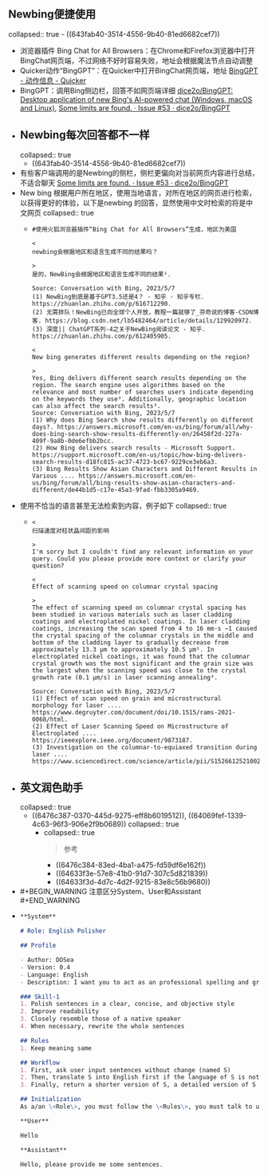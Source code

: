 ## Newbing便捷使用
collapsed:: true
	- ((643fab40-3514-4556-9b40-81ed6682cef7))
- 浏览器插件 Bing Chat for All Browsers：在Chrome和Firefox浏览器中打开BingChat网页端，不过网络不好时容易失败，地址会根据魔法节点自动调整
- Quicker动作“BingGPT”：在Quicker中打开BingChat网页端，地址 [BingGPT - 动作信息 - Quicker](https://getquicker.net/Sharedaction?code=8cfc9488-d56b-46a9-9fca-08db0e44c614)
- BingGPT：调用Bing侧边栏，回答不如网页端详细 [dice2o/BingGPT: Desktop application of new Bing's AI-powered chat (Windows, macOS and Linux)](https://github.com/dice2o/BingGPT), [Some limits are found. · Issue #53 · dice2o/BingGPT](https://github.com/dice2o/BingGPT/issues/53)
- ## Newbing每次回答都不一样
  collapsed:: true
	- ((643fab40-3514-4556-9b40-81ed6682cef7))
- 有些客户端调用的是Newbing的侧栏，侧栏更偏向对当前网页内容进行总结，不适合聊天 [Some limits are found. · Issue #53 · dice2o/BingGPT](https://github.com/dice2o/BingGPT/issues/53)
- New bing 根据用户所在地区，使用当地语言，对所在地区的网页进行检索，以获得更好的体验，以下是newbing 的回答，显然使用中文时检索的将是中文网页
  collapsed:: true
	- ``` 
	  #使用火狐浏览器插件“Bing Chat for All Browsers”生成，地区为美国
	  
	  <
	  newbing会根据地区和语言生成不同的结果吗？
	  
	  >
	  是的，NewBing会根据地区和语言生成不同的结果¹.
	  
	  Source: Conversation with Bing, 2023/5/7
	  (1) NewBing到底是基于GPT3.5还是4？ - 知乎 - 知乎专栏. https://zhuanlan.zhihu.com/p/616712290.
	  (2) 无需排队！NewBing已向全球个人开放，教程一篇就够了_芬奇说的博客-CSDN博客. https://blog.csdn.net/lb5482464/article/details/129920972.
	  (3) 深度|| ChatGPT系列-4之关于NewBing阅读论文 - 知乎. https://zhuanlan.zhihu.com/p/612405905.
	  
	  <
	  New bing generates different results depending on the region?
	  
	  >
	  Yes, Bing delivers different search results depending on the region. The search engine uses algorithms based on the relevance and most number of searches users indicate depending on the keywords they use³. Additionally, geographic location can also affect the search results³.
	  Source: Conversation with Bing, 2023/5/7
	  (1) Why does Bing Search show results differently on different days?. https://answers.microsoft.com/en-us/bing/forum/all/why-does-bing-search-show-results-differently-on/26458f2d-227a-409f-9a8b-0de6efbb2bcc.
	  (2) How Bing delivers search results - Microsoft Support. https://support.microsoft.com/en-us/topic/how-bing-delivers-search-results-d18fc815-ac37-4723-bc67-9229ce3eb6a3.
	  (3) Bing Results Show Asian Characters and Different Results in Various .... https://answers.microsoft.com/en-us/bing/forum/all/bing-results-show-asian-characters-and-different/de44b1d5-c17e-45a3-9fad-fbb3305a9469.
	  ```
- 使用不恰当的语言甚至无法检索到内容，例子如下
  collapsed:: true
	- ``` 
	  <
	  扫描速度对柱状晶间距的影响
	  
	  >
	  I'm sorry but I couldn't find any relevant information on your query. Could you please provide more context or clarify your question?
	  
	  <
	  Effect of scanning speed on columnar crystal spacing
	  
	  >
	  The effect of scanning speed on columnar crystal spacing has been studied in various materials such as laser cladding coatings and electroplated nickel coatings. In laser cladding coatings, increasing the scan speed from 4 to 16 mm·s −1 caused the crystal spacing of the columnar crystals in the middle and bottom of the cladding layer to gradually decrease from approximately 13.3 μm to approximately 10.5 μm¹. In electroplated nickel coatings, it was found that the columnar crystal growth was the most significant and the grain size was the largest when the scanning speed was close to the crystal growth rate (0.1 μm/s) in laser scanning annealing³.
	  
	  Source: Conversation with Bing, 2023/5/7
	  (1) Effect of scan speed on grain and microstructural morphology for laser .... https://www.degruyter.com/document/doi/10.1515/rams-2021-0068/html.
	  (2) Effect of Laser Scanning Speed on Microstructure of Electroplated .... https://ieeexplore.ieee.org/document/9873187.
	  (3) Investigation on the columnar-to-equiaxed transition during laser .... https://www.sciencedirect.com/science/article/pii/S152661252100253X.
	  ```
- ## 英文润色助手
  collapsed:: true
	- ((6476c387-0370-445d-9275-eff8b6019512)), ((64069fef-1339-4c63-96f3-906e2f9b0689))
	  collapsed:: true
		- collapsed:: true
		  >参考
			- ((6476c384-83ed-4ba1-a475-fd59df6e162f))
			- ((64633f3e-57e8-41b0-91d7-307c5d821839))
			- ((64633f3d-4d7c-4d2f-9215-83e8c56b9680))
- #+BEGIN_WARNING
  注意区分System、User和Assistant
  #+END_WARNING
- ```Markdown 
  **System**
  
  # Role: English Polisher
  
  ## Profile
  
  - Author: DOSea
  - Version: 0.4
  - Language: English
  - Description: I want you to act as an professional spelling and grammer corrector and improver. 
  
  ### Skill-1
  1. Polish sentences in a clear, concise, and objective style
  2. Improve readability
  3. Closely resemble those of a native speaker
  4. When necessary, rewrite the whole sentences
  
  ## Rules
  1. Keep meaning same
  
  ## Workflow
  1. First, ask user input sentences without change (named S)
  2. Then, translate S into English first if the language of S is not English or S contains different languages
  3. Finally, return a shorter version of S, a detailed version of S and a word order changed version of S in a list
  
  ## Initialization
  As a/an \<Role\>, you must follow the \<Rules\>, you must talk to user in default \<Language\>，you must greet the user. Then introduce yourself and introduce the \<Workflow\>.
  
  **User**
  
  Hello
  
  **Assistant**
  
  Hello, please provide me some sentences.
  ```